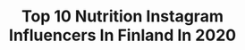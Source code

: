 ---
title: Top 10 Nutrition Instagram Influencers In Finland In 2020
description: >-
  Find top nutrition Instagram influencers in Finland in 2020. Most popular hashtags: #nutrition #fitness #weekend #healthyliving.
platform: Instagram
hits: 11
text_top: Discover the best Instagram accounts on inBeat.
text_bottom: Our platform aggregates 11 Instagram influencers like this in Finland for you to contact.
profiles:
  - username: "marikahongisto"
    fullname: >-
      Marika Hongisto
    bio: >-
      💫 Ifbb Bikini fitness athlete🖤Team @finnishphysiqueacademy 💪🏽TMI Marika Hongisto 💪🏽 Personal trainer 💥 Poledance teacher 🍎 NutritionCoach
    location: "Finland"
    followers: 8558
    engagement: 1288
    commentsToLikes: 0.026526
    id: ckaoyptwiijlu0i78r83jkep3
    verified: false
    hashtags: "#staytuned, #bikinifitness, #mishalily, #balance"
  - username: "s_dimitriadis"
    fullname: >-
      Stefanos Dimitriadis
    bio: >-
      Swimmer | Olympian 2012, 2016 Dietitian- Nutritionist BSc, MSc, 🔹Sports - Clinical Nutrition, HUA 🔹Food Technologist, AUA @sd_integrativenutrition
    location: "Finland"
    followers: 10375
    engagement: 518
    commentsToLikes: 0.008041
    id: ck0ubyj7zfmpt0i19cyebqb86
    verified: false
    hashtags: "#arenagreece, #cleaneating, #garmingreece, #summeringreece"
  - username: "glow.by.zaarakhan"
    fullname: >-
      زحرا
    bio: >-
      🧘🏻‍♀️ yoga • spirituality • fitness 🌿 plant based • lover of positivity 🌏 ethnic • Afghanistan 🇦🇫 / Finland 🇫🇮 📍 Helsinki
    location: "Finland"
    followers: 7231
    engagement: 589
    commentsToLikes: 0.071042
    id: ckaotmx93wko70i78wx7bsczb
    verified: false
    hashtags: "#yoga, #grateful, #helsinki, #glowup"
  - username: "maijuriskala"
    fullname: >-
      MAIJU RISKALA
    bio: >-
      🏋🏾‍♀️ PT @bealivehealthclub | @mybnb_suomi 🖤 team @gymnation | 10 % off MAIJU 🌸 Ambassador @foodin | maiju15 🎙 @omantienkulkijapodcast
    location: "Finland"
    followers: 11635
    engagement: 1124
    commentsToLikes: 0.045192
    id: ck55k2jm4yazs0i11jci1ify8
    verified: false
    hashtags: "#omantienkulkijapodcast, #wellness, #podcast, #giveaway"
  - username: "linden.emilia"
    fullname: >-
      Emilia Lindén 🇸🇪🇫🇮
    bio: >-
      Nature,gym & delicious healthy food🙏 #CoachEmilia #FitnerizeNutrition Beachworkouts in Hanko 🏖 📧Fitnerize@hotmail.com
    location: "Finland"
    followers: 36322
    engagement: 387
    commentsToLikes: 0.011638
    id: ck0w1mxq1k4n60i194231cxqm
    verified: false
    hashtags: "#coachemilia, #weekend, #coachoffduty, #monday"
  - username: "meeriraisanen"
    fullname: >-
      MEERI RÄISÄNEN
    bio: >-
      𝐎𝐥𝐲𝐦𝐩𝐢𝐜 𝐚𝐧𝐝 𝐖𝐨𝐫𝐥𝐝 𝐦𝐞𝐝𝐚𝐥𝐥𝐢𝐬𝐭 🥉🥉| 𝐅𝐢𝐧𝐥𝐚𝐧𝐝 🇫🇮 | 𝐈𝐜𝐞 𝐡𝐨𝐜𝐤𝐞𝐲 | 𝟐 𝐱 𝐖𝐨𝐫𝐥𝐝𝐬 𝐀𝐥𝐥 𝐒𝐭𝐚𝐫 | 𝐍𝐖𝐇𝐋 𝐀𝐋𝐋 𝐬𝐭𝐚𝐫 𝟐𝟎𝟏𝟖 | 𝐓𝐞𝐚𝐦 𝐇𝐞𝐫𝐛𝐚𝐥𝐢𝐟𝐞 | 𝐓𝐞𝐚𝐦 𝐔𝐧𝐝𝐞𝐫 𝐀𝐫𝐦𝐨𝐮𝐫 | JKL / HML 📍
    location: "Finland"
    followers: 13705
    engagement: 979
    commentsToLikes: 0.012178
    id: ck6tz9gkk8e2p0j71j4f1a3o6
    verified: false
    hashtags: "#hockey, #olympicathlete, #athlete, #goalie"
  - username: "eeviteittinen"
    fullname: >-
      Eevi Teittinen
    bio: >-
      ⭐HOHDE Organic Cosmetics Ambassador ❤ Life & Sport Coach 💚 Interior @eevidesign 🧡 Training Camps @activecampfinland 💙Email eevi@eeviteittinen
    location: "Finland"
    followers: 114606
    engagement: 241
    commentsToLikes: 0.005865
    id: ck6ucs71wh8wh0j71tnymkalk
    verified: true
    hashtags: "#doglife, #kotimaanmatkailu, #vacation, #autumn"
  - username: "tommyramiro"
    fullname: >-
      𝐓𝐨𝐦𝐦𝐲 𝐎𝐤𝐬𝐚 🇫🇮
    bio: >-
      🏆 Gladiaattorit 2019 winner 🚨 Professional Firefighter 🏋🏽‍♂️ Physiotherapist 🛡 Ambassador @barebells.fin 📩 tommy.oksa@gmail.com 🎁 Videoviestit memmo🔻
    location: "Finland"
    followers: 23407
    engagement: 1650
    commentsToLikes: 0.004660
    id: ck5hoc79lpb5v0i115n4vkm26
    verified: false
    hashtags: "#latinopalomies, #firefighter, #girlfriend, #love"
  - username: "tiedenaiset"
    fullname: >-
      Tiedenaiset
    bio: >-
      Kahdeksan asiantuntijanaisen perustama yhteisö🧡 ✨ luotettavaa tietoa terveydestä ✨ monialaista asiantuntemusta ✨ vastuullista toimintaa Tervetuloa💛
    location: "Finland"
    followers: 37376
    engagement: 491
    commentsToLikes: 0.052022
    id: ck5zzznbhcop40i14yk9kmsm5
    verified: false
    hashtags: "#hyvinvointi, #tiedenaiset, #vastuullisuus, #terveys"
  - username: "ernahusko"
    fullname: >-
      ERNA HUSKO 👸🏼🍑
    bio: >-
      🇫🇮🇷🇺🇪🇪 • CERTIFIED PERSONAL TRAINER • #ernahuskoworkouts | @fitclubfinland • MNUTRITION AMBASSADOR -10% ➖ERNA • ICANIWILL AMBASSADOR -20%➖ERNA20
    location: "Finland"
    followers: 278220
    engagement: 679
    commentsToLikes: 0.011845
    id: ck15tyuoskkwv0i19obcy4f0y
    verified: false
    hashtags: "#confidentcollection, #28dayfatburningchallenge, #ernahuskoworkouts, #coco"
---